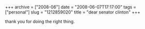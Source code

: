 +++
archive = ["2008-06"]
date = "2008-06-07T17:17:00"
tags = ["personal"]
slug = "1212859020"
title = "dear senator clinton"
+++

thank you for doing the right thing.

